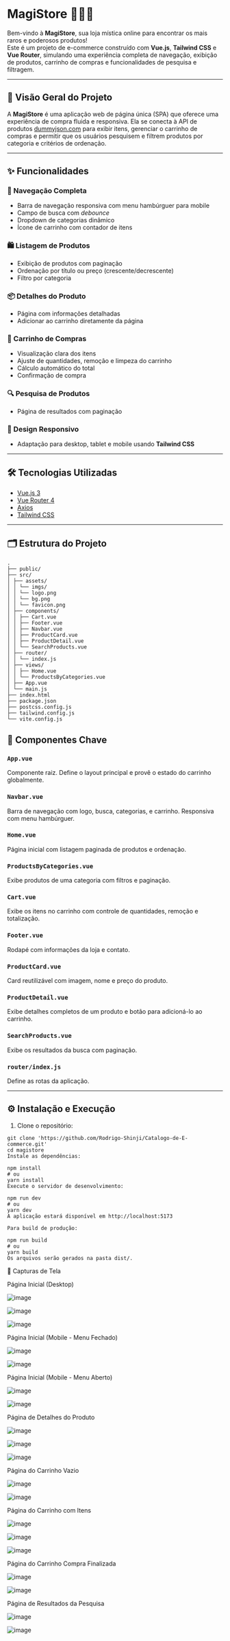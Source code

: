 # MagiStore 🧙‍♂️🛒

Bem-vindo à **MagiStore**, sua loja mística online para encontrar os mais raros e poderosos produtos!  
Este é um projeto de e-commerce construído com **Vue.js**, **Tailwind CSS** e **Vue Router**, simulando uma experiência completa de navegação, exibição de produtos, carrinho de compras e funcionalidades de pesquisa e filtragem.

---

## 🧾 Visão Geral do Projeto

A **MagiStore** é uma aplicação web de página única (SPA) que oferece uma experiência de compra fluida e responsiva. Ela se conecta à API de produtos [dummyjson.com](https://dummyjson.com) para exibir itens, gerenciar o carrinho de compras e permitir que os usuários pesquisem e filtrem produtos por categoria e critérios de ordenação.

---

## ✨ Funcionalidades

### 🔗 Navegação Completa
- Barra de navegação responsiva com menu hambúrguer para mobile
- Campo de busca com *debounce*
- Dropdown de categorias dinâmico
- Ícone de carrinho com contador de itens

### 🛍️ Listagem de Produtos
- Exibição de produtos com paginação
- Ordenação por título ou preço (crescente/decrescente)
- Filtro por categoria

### 📦 Detalhes do Produto
- Página com informações detalhadas
- Adicionar ao carrinho diretamente da página

### 🛒 Carrinho de Compras
- Visualização clara dos itens
- Ajuste de quantidades, remoção e limpeza do carrinho
- Cálculo automático do total
- Confirmação de compra

### 🔍 Pesquisa de Produtos
- Página de resultados com paginação

### 📱 Design Responsivo
- Adaptação para desktop, tablet e mobile usando **Tailwind CSS**

---

## 🛠️ Tecnologias Utilizadas

- [Vue.js 3](https://vuejs.org/)
- [Vue Router 4](https://router.vuejs.org/)
- [Axios](https://axios-http.com/)
- [Tailwind CSS](https://tailwindcss.com/)

---

## 🗂️ Estrutura do Projeto

```
.
├── public/
├── src/
│ ├── assets/
│ │ └── imgs/
│ │ └── logo.png
│ │ └── bg.png
│ │ └── favicon.png
│ ├── components/
│ │ ├── Cart.vue
│ │ ├── Footer.vue
│ │ ├── Navbar.vue
│ │ ├── ProductCard.vue
│ │ ├── ProductDetail.vue
│ │ └── SearchProducts.vue
│ ├── router/
│ │ └── index.js
│ ├── views/
│ │ ├── Home.vue
│ │ └── ProductsByCategories.vue
│ ├── App.vue
│ └── main.js
├── index.html
├── package.json
├── postcss.config.js
├── tailwind.config.js
└── vite.config.js
```
## 🧩 Componentes Chave

### `App.vue`
Componente raiz. Define o layout principal e provê o estado do carrinho globalmente.

### `Navbar.vue`
Barra de navegação com logo, busca, categorias, e carrinho. Responsiva com menu hambúrguer.

### `Home.vue`
Página inicial com listagem paginada de produtos e ordenação.

### `ProductsByCategories.vue`
Exibe produtos de uma categoria com filtros e paginação.

### `Cart.vue`
Exibe os itens no carrinho com controle de quantidades, remoção e totalização.

### `Footer.vue`
Rodapé com informações da loja e contato.

### `ProductCard.vue`
Card reutilizável com imagem, nome e preço do produto.

### `ProductDetail.vue`
Exibe detalhes completos de um produto e botão para adicioná-lo ao carrinho.

### `SearchProducts.vue`
Exibe os resultados da busca com paginação.

### `router/index.js`
Define as rotas da aplicação.

---

## ⚙️ Instalação e Execução

1. Clone o repositório:

```
git clone 'https://github.com/Rodrigo-Shinji/Catalogo-de-E-commerce.git'
cd magistore
Instale as dependências:

npm install
# ou
yarn install
Execute o servidor de desenvolvimento:

npm run dev
# ou
yarn dev
A aplicação estará disponível em http://localhost:5173

Para build de produção:

npm run build
# ou
yarn build
Os arquivos serão gerados na pasta dist/.
```

📸 Capturas de Tela

Página Inicial (Desktop)

![image](https://github.com/user-attachments/assets/8a361e79-62e1-4d38-b80d-e625632667f6)

![image](https://github.com/user-attachments/assets/265b3143-9ce0-4012-acb2-2ae86626329d)

![image](https://github.com/user-attachments/assets/f4e1aab9-a4fb-4aeb-abb5-ddf7b11c5e82)

Página Inicial (Mobile - Menu Fechado)

![image](https://github.com/user-attachments/assets/b2c33ace-8d91-4e20-84d9-468ce82bdf60)

![image](https://github.com/user-attachments/assets/96339eb6-f61c-42fc-9629-784e9f35e6ac)

Página Inicial (Mobile - Menu Aberto)

![image](https://github.com/user-attachments/assets/092f755d-f4b4-498e-a7b1-371bd32aa42c)

![image](https://github.com/user-attachments/assets/736eedfb-9fe4-4372-ba08-1d7baf710d94)


Página de Detalhes do Produto

![image](https://github.com/user-attachments/assets/1e00e7ca-0375-4675-8078-38e787df6125)

![image](https://github.com/user-attachments/assets/2c5f49af-139c-4381-bff6-2d5263acc89d)

![image](https://github.com/user-attachments/assets/8f9915f1-0aa5-4693-8913-d79e7ed024ec)

Página do Carrinho Vazio

![image](https://github.com/user-attachments/assets/c009f704-82aa-4b72-aafc-8fa5a7a54d96)

![image](https://github.com/user-attachments/assets/b9e3b7a1-0477-40f3-b92c-013cddcdf596)

Página do Carrinho com Itens

![image](https://github.com/user-attachments/assets/ba745c57-24da-4ab9-a705-b41cd0a2ca2c)

![image](https://github.com/user-attachments/assets/86105241-73db-4251-a2b3-d35706acdbe2)

![image](https://github.com/user-attachments/assets/6c9b8ddb-363e-4d35-9efb-7c2001ee8c0c)

Página do Carrinho Compra Finalizada

![image](https://github.com/user-attachments/assets/22e92aad-3676-4925-bb14-419b5c3821ce)

![image](https://github.com/user-attachments/assets/c7a878f7-5435-4d9a-8356-8d468750ed3b)

Página de Resultados da Pesquisa

![image](https://github.com/user-attachments/assets/6e46eec6-881a-45cc-ab82-06ca42d6e713)

![image](https://github.com/user-attachments/assets/2f12d443-5679-44de-86b6-6e44aa79d342)
